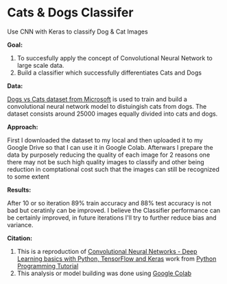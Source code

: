 # Cats & Dogs Classifer
Use CNN with Keras to classify Dog &amp; Cat Images

**Goal:**

1. To succesfully apply the concept of Convolutional Neural Network to large scale data.
2. Build a classifier which successfully differentiates Cats and Dogs

**Data:**

<a href ="https://www.microsoft.com/en-us/download/confirmation.aspx?id=54765">Dogs vs Cats dataset from Microsoft</a> is used to train and build a convolutional neural network model to distuingish cats from dogs. The dataset consists around 25000 images equally divided into cats and dogs.


**Approach:**

First I downloaded the dataset to my local and then uploaded it to my Google Drive so that I can use it in Google Colab. Afterwars I prepare the data by purposely reducing the quality of each image for 2 reasons one there may not be such high quality images to classify and other being reduction in comptational cost such that the images can still be recognized to some extent

**Results:**

After 10 or so iteration 89% train accuracy and 88% test accuracy is not bad but ceratinly can be improved. I believe the Classifier performance can be certainly improved, in future iterations I'll try to further reduce bias and variance.

**Citation:**


1. This is a reproduction of <a href="https://pythonprogramming.net/cryptocurrency-recurrent-neural-network-deep-learning-python-tensorflow-keras/">Convolutional Neural Networks - Deep Learning basics with Python, TensorFlow and Keras</a>  work  from  <a href="https://pythonprogramming.net"> Python Programming Tutorial </a>
2. This analysis or model building was done using <a href="https://colab.research.google.com/notebooks/intro.ipynb">Google Colab </a>

